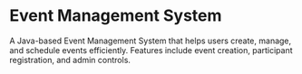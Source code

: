 # Event Management System
 A Java-based Event Management System that helps users create, manage, and schedule events efficiently. Features include event creation, participant registration, and admin controls.
